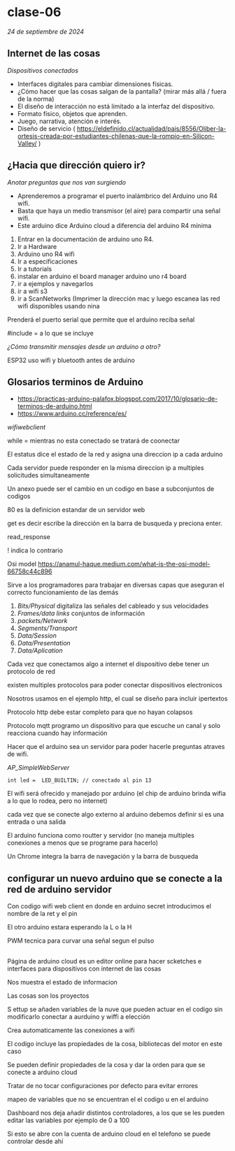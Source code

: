 # clase-06
*24 de septiembre de 2024*

## Internet de las cosas

*Dispositivos conectados*

- Interfaces digitales para cambiar dimensiones físicas.
- ¿Cómo hacer que las cosas salgan de la pantalla? (mirar más allá / fuera de la norma)
- El diseño de interacción no está limitado a la interfaz del dispositivo.
- Formato físico, objetos que aprenden.
- Juego, narrativa, atención e interés.
- Diseño de servicio ( https://eldefinido.cl/actualidad/pais/8556/Oliber-la-ortesis-creada-por-estudiantes-chilenas-que-la-rompio-en-Silicon-Valley/ )
  
## ¿Hacia que dirección quiero ir?

*Anotar preguntas que nos van surgiendo* 

- Aprenderemos a programar el puerto inalámbrico del Arduino uno R4 wifi.
- Basta que haya un medio transmisor (el aire) para compartir una señal wifi.
- Este arduino dice Arduino cloud a diferencia del arduino R4 mínima
  
1. Entrar en la documentación de arduino uno R4.
2. Ir a Hardware
3. Arduino uno R4 wifi
4. Ir a especificaciones
5. Ir a tutorials
6. instalar en arduino el board manager arduino uno r4 board
7. ir a ejemplos y navegarlos
8. ir a wifi s3
9. ir a ScanNetworks (Imprimer la dirección mac y luego escanea las red wifi disponibles usando nina
    
Prenderá el puerto serial que permite que el arduino reciba señal 

#include = a lo que se incluye 
   
*¿Cómo transmitir mensajes desde un arduino a otro?*

ESP32 uso wifi y bluetooth antes de arduino

## Glosarios terminos de Arduino 

- https://practicas-arduino-palafox.blogspot.com/2017/10/glosario-de-terminos-de-arduino.html
- https://www.arduino.cc/reference/es/
  
*wifiwebclient*

while = mientras no esta conectado se tratará de coonectar 

El estatus dice el estado de la red y asigna una direccion ip a cada arduino

Cada servidor puede responder en la misma direccion ip a multiples solicitudes simultaneamente

Un anexo puede ser el cambio en un codigo en base a subconjuntos de codigos

80 es la definicion estandar de un servidor web

get es decir escribe la dirección en la barra de busqueda y preciona enter.

read_response

! indica lo contrario

Osi model https://anamul-haque.medium.com/what-is-the-osi-model-66758c44c896

Sirve a los programadores para trabajar en diversas capas que aseguran el correcto funcionamiento de las demás

1. *Bits/Physical* digitaliza las señales del cableado y sus velocidades
2. *Frames/data links* conjuntos de información
3. *packets/Network* 
4. *Segments/Transport*
5. *Data/Session*
6. *Data/Presentation*
7. *Data/Aplication*

Cada vez que conectamos algo a internet el dispositivo debe tener un protocolo de red

existen multiples protocolos para poder conectar dispositivos electronicos 

Nosotros usamos en el ejemplo http, el cual se diseño para incluir ipertextos 

Protocolo http debe estar completo para que no hayan colapsos

Protocolo mqtt programo un dispositivo para que escuche un canal y solo reacciona cuando hay información

Hacer que el arduino sea un servidor para poder hacerle preguntas atraves de wifi.

*AP_SimpleWebServer*

    int led =  LED_BUILTIN; // conectado al pin 13

El wifi será ofrecido y manejado por arduino (el chip de arduino brinda wifia a lo que lo rodea, pero no internet)

cada vez que se conecte algo externo al arduino debemos definir si es una entrada o una salida

El arduino funciona como routter y servidor (no maneja multiples conexiones a menos que se programe para hacerlo)

Un Chrome integra la barra de navegación y la barra de busqueda

## configurar un nuevo arduino que se conecte a la red de arduino servidor

Con codigo wifi web client en donde en arduino secret introducimos el nombre de la ret y el pin 

El otro arduino estara esperando la L o la H 

PWM tecnica para curvar una señal segun el pulso 

## 

Página de arduino cloud es un editor online para hacer scketches e interfaces para dispositivos con internet de las cosas

Nos muestra el estado de informacion

Las cosas son los proyectos

S ettup se añaden variables de la nuve que pueden actuar en el codigo sin modificarlo conectar a aurduino y wiffi a elección 

Crea automaticamente las conexiones a wifi 

El codigo incluye las propiedades de la cosa, bibliotecas del motor en este caso

Se pueden definir propiedades de la cosa y dar la orden para que se conecte a arduino cloud

Tratar de no tocar configuraciones por defecto para evitar errores

mapeo de variables que no se encuentran el el codigo u en el arduino

Dashboard nos deja añadir distintos controladores, a los que se les pueden editar las variables por ejemplo de 0 a 100

Si esto se abre con la cuenta de arduino cloud en el telefono se puede controlar desde ahí





